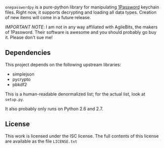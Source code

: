 `onepasswordpy` is a pure-python library for manipulating
[1Password](https://agilebits.com/onepassword) keychain files. Right now, it
supports decrypting and loading all data types. Creation of new items will
come in a future release.

*IMPORTANT NOTE*: I am not in any way affiliated with AgileBits, the makers
of 1Password. Their software is awesome and you should probably go buy it.
Please don't sue me!

Dependencies
------------
This project depends on the following upstream libraries:

* simplejson
* pycrypto
* pbkdf2

This is a human-readable denormalized list; for the actual list, look at `setup.py`.

It also probably only runs on Python 2.6 and 2.7.

License
-------
This work is licensed under the ISC license. The full contents of this license are available 
as the file `LICENSE.txt`
